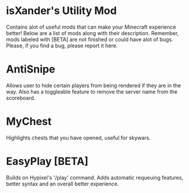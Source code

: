 # isXander's Utility Mod
Contains alot of useful mods that can make your Minecraft experience better! Below are a list of mods along with their description. Remember, mods labeled with [BETA] are not finished or could have alot of bugs. Please, if you find a bug, please report it here. 

# AntiSnipe
Allows user to hide certain players from being rendered if they are in the way. Also has a toggleable feature to remove the server name from the scoreboard.

# MyChest
Highlights chests that you have opened, useful for skywars.

# EasyPlay [BETA]
Builds on Hypixel's '/play' command. Adds automatic requeuing features, better syntax and an overall better experience.
